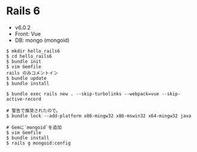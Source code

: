 # Rails 6

- v6.0.2
- Front: Vue
- DB: mongo (mongoid)

```
$ mkdir hello_rails6
$ cd hello_rails6
$ bundle init
$ vim Gemfile
rails のみコメントイン
$ bundle update
$ bundle install

$ bundle exec rails new . --skip-turbolinks --webpack=vue --skip-active-record

# 警告で推奨されたので。
$ bundle lock --add-platform x86-mingw32 x86-mswin32 x64-mingw32 java

# Gemに`mongoid`を追加
$ vim Gemfile
$ bundle install
$ rails g mongoid:config
```

